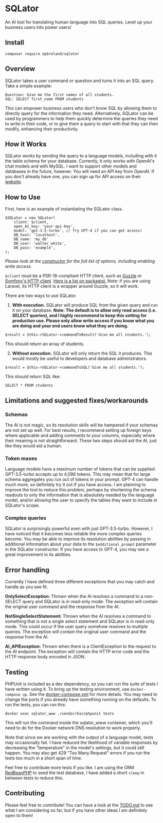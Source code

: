 # SQLator
An AI tool for translating human language into SQL queries. Level up your business users into power users!

## Install

`composer require npbreland/sqlator`

## Overview

SQLator takes a user command or question and turns it into an SQL query. Take a simple example:

```
Question: Give me the first names of all students.
SQL: SELECT first_name FROM students
```

This can empower business users who don't know SQL by allowing them to directly 
query for the information they need. Alternatively, SQLator can be used by programmers
to help them quickly determine the queries they need to write in their code, or to give
them a query to start with that they can then modify, enhancing their productivity.

## How it Works

SQLator works by sending the query to a language models, including with it
the table schema for your database. Currently, it only works with OpenAI's chat
models and with MySQL. I want to support other models and databases in the future,
however. You will need an API key from OpenAI. If you don't already have one,
you can sign up for API access on their [website](https://openai.com/).

## How to Use

First, here is an example of instantiating the SQLator class.

```
$SQLator = new SQLator(
    client: $client,
    open_AI_key: 'your-api-key',
    model: 'gpt-3.5-turbo', // Try GPT-4 if you can get access!
    DB_host: 'localhost',
    DB_name: 'my_db'
    DB_user: 'walter_white',
    DB_pass: 'example',
);
```

_Please look at the [constructor](https://github.com/npbreland/SQLator/blob/main/src/SQLator.php#L34) 
for the full list of options, including enabling write access._

`$client` must be a PSR-18-compliant HTTP client, such as [Guzzle](https://github.com/guzzle/guzzle) or [Symfony's
HTTP client](https://github.com/symfony/http-client). [Here is a list on packagist.](https://packagist.org/providers/psr/http-client-implementation)
Note: if you are using Laravel, its HTTP client is a wrapper around Guzzle, so it will work.

There are two ways to use SQLator.

1. **With execution.** SQLator will produce SQL from the given query and run it on your database.
**Note: The default is to allow only read access (i.e. SELECT queries), and I 
highly recommend to keep this setting for production use. Please only allow 
write access if you know what you are doing and your end users know what they 
are doing.**

`$result = $this->SQLator->commandToResult('Give me all students.');`

This should return an array of students.

2. **Without execution.** SQLator will only return the SQL it produces. This
would mostly be useful to developers and database administrators.

`$result = $this->SQLator->commandToSQL('Give me all students.');`

This should return SQL like:

`SELECT * FROM students`

## Limitations and suggested fixes/workarounds

### Schemas
The AI is not magic, so its resolution skills will be hampered if your schemas
are not set up well. For best results, I recommend setting up foreign keys where
applicable and adding comments to your columns, especially where their meaning
is not straightforward. These two steps should aid the AI, just like they would
aid a human.

### Token maxes
Language models have a maximum number of tokens that can be supplied. GPT-3.5-turbo
accepts up to 4,096 tokens. This may mean that for large schema aggregates you
run out of tokens in your prompt. GPT-4 can handle much more, so definitely
try it out if you have access. I am planning to improve the tool to reduce this
problem, perhaps by shortening the schema readouts to only the information that
is absolutely needed by the language model, and/or allowing the user to specify
the tables they want to include in SQLator's scope.

### Complex queries
SQLator is surprisingly powerful even with just GPT-3.5-turbo. However, I have
noticed that it becomes less reliable the more complex queries become. You may
be able to improve its resolution abilities by passing in additional information
about your data to the `$additional_prompt` parameter in the SQLator constructor.
If you have access to GPT-4, you may see a great improvement in its abilities.
 
## Error handling

Currently I have defined three different exceptions that you may catch and handle
as you see fit.

**OnlySelectException:** Thrown when the AI resolves a command to a non-SELECT query
and SQLator is in read-only mode. The exception will contain the original user command
and the response from the AI.

**NotSingleSelectStatement:** Thrown when the AI resolves a command to something
that is not a single select statement and SQLator is in read-only mode. This
could occur if the user query somehow resolves to multiple queries. The exception
will contain the original user command and the response from the AI.

**AI_APIException:** Thrown when there is a ClientException to the request to the
AI endpoint. The exception will contain the HTTP error code and the HTTP response 
body encoded in JSON.

## Testing

PHPUnit is included as a dev dependency, so you can run the suite of tests I
have written using it. To bring up the testing environment, use `docker-compose up`.
See the [docker-compose.yml](https://github.com/npbreland/SQLator/blob/main/docker-compose.yml)
for more details. You may need to change the ports if you already have something
running on the defaults. To run the tests, you can run this:

`docker exec sqlator_www ./vendor/bin/phpunit tests`

This will run the command inside the sqlator_www container, which you'll need to 
do for the Docker network DNS resolution to work properly.

Note that since we are working with the output of a language model, tests may
occasionally fail. I have reduced the likelihood of variable responses by 
decreasing the "temperature" in the model's settings, but it could still happen.
You may also get 429 "Too Many Request" errors if you run the tests too much in 
a short span of time.

Feel free to contribute more tests if you like. I am using
the ORM [RedBeanPHP](https://www.redbeanphp.com/index.php) to seed the test database.
I have added a short `sleep` in between tests to reduce this.

## Contributing

Please feel free to contribute! You can have a look at the [TODO.md](https://github.com/npbreland/SQLator/blob/main/TODO.md) 
to see what I am considering so far, but if you have other ideas I am definitely open to them!

